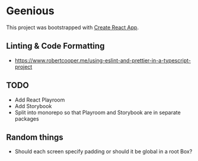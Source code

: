# Geenious

This project was bootstrapped with [Create React App](https://github.com/facebook/create-react-app).

## Linting & Code Formatting

- https://www.robertcooper.me/using-eslint-and-prettier-in-a-typescript-project

## TODO

- Add React Playroom
- Add Storybook
- Split into monorepo so that Playroom and Storybook are in separate packages

## Random things
- Should each screen specify padding or should it be global in a root Box?
